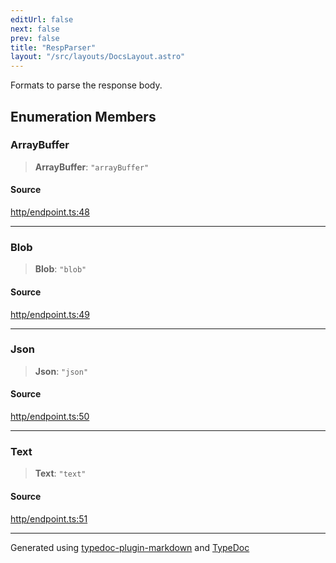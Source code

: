 ```yaml
---
editUrl: false
next: false
prev: false
title: "RespParser"
layout: "/src/layouts/DocsLayout.astro"
---
```


Formats to parse the response body.

## Enumeration Members

### ArrayBuffer

> **ArrayBuffer**: `"arrayBuffer"`

#### Source

[http/endpoint.ts:48](https://github.com/edwinlzs/chainflow/blob/a565c76/src/http/endpoint.ts#L48)

***

### Blob

> **Blob**: `"blob"`

#### Source

[http/endpoint.ts:49](https://github.com/edwinlzs/chainflow/blob/a565c76/src/http/endpoint.ts#L49)

***

### Json

> **Json**: `"json"`

#### Source

[http/endpoint.ts:50](https://github.com/edwinlzs/chainflow/blob/a565c76/src/http/endpoint.ts#L50)

***

### Text

> **Text**: `"text"`

#### Source

[http/endpoint.ts:51](https://github.com/edwinlzs/chainflow/blob/a565c76/src/http/endpoint.ts#L51)

***

Generated using [typedoc-plugin-markdown](https://www.npmjs.com/package/typedoc-plugin-markdown) and [TypeDoc](https://typedoc.org/)
